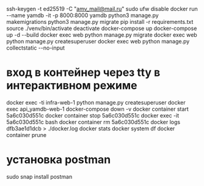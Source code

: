 ssh-keygen -t ed25519 -C "amv_mail@mail.ru"
sudo ufw disable
docker run --name yamdb -it -p 8000:8000 yamdb
python3 manage.py makemigrations
python3 manage.py migrate
pip install -r requirements.txt
source ./venv/bin/activate
deactivate
docker-compose up
docker-compose up -d --build
docker exec web python manage.py migrate
docker exec web python manage.py createsuperuser
docker exec web python manage.py collectstatic --no-input
# вход в контейнер через tty в интерактивном режиме
docker exec -ti infra-web-1 python manage.py createsuperuser
docker exec api_yamdb-web-1
docker-compose down -v
docker container start 5a6c030d551c
docker container stop 5a6c030d551c
docker exec -it 5a6c030d551c bash
docker container rm 5a6c030d551c
docker logs dfb3ae1d1dcb > ./docker.log
docker stats
docker system df
docker container prune
# установка postman
sudo snap install postman
